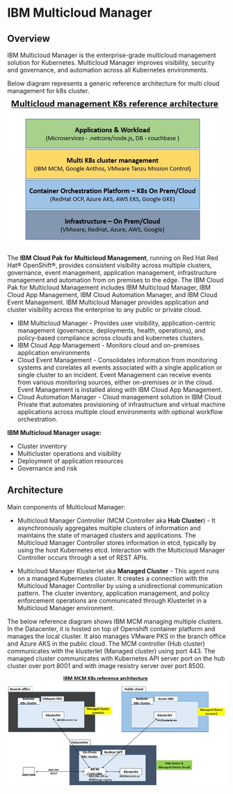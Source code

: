 # IBM Multicloud Manager

## Overview 

IBM Multicloud Manager is the enterprise-grade multicloud management solution for Kubernetes. Multicloud Manager improves visibility, security and governance, and automation across all Kubernetes environments.

Below diagram represents a generic reference architecture for multi cloud management for k8s cluster.
![Alt Text](/images/multicluster-k8s-mgmt.jpg)

The **IBM Cloud Pak for Multicloud Management**, running on Red Hat Red Hat® OpenShift®, provides consistent visibility across  multiple clusters, governance, event management, application management, infrastructure management and automation from on premises to the edge. The IBM Cloud Pak for Multicloud Management includes IBM Multicloud Manager, IBM Cloud App Management, IBM Cloud Automation Manager, and IBM Cloud Event Management. IBM Multicloud Manager provides application and cluster visibility across the enterprise to any public or private cloud.
* IBM Multicloud Manager - Provides user visibility, application-centric management (governance, deployments, health, operations), and policy-based compliance across clouds and kubernetes clusters.
* IBM Cloud App Management - Monitors cloud and on-premises application environments
* Cloud Event Management - Consolidates information from monitoring systems and corelates all events associated with a single application or single cluster to an incident. Event Management can receive events from various monitoring sources, either on-premises or in the cloud. Event Management is installed along with IBM Cloud App Management.
* Cloud Automation Manager - Cloud management solution in IBM Cloud Private that automates provisioning of infrastructure and virtual machine applications across multiple cloud environments with optional workflow orchestration.

**IBM Multicloud Manager usage:**
* Cluster inventory
* Multicluster operations and visibility
* Deployment of application resources
* Governance and risk

## Architecture

Main conponents of Multicloud Manager:
* Multicloud Manager Controller (MCM Controller aka **Hub Cluster**) - It asynchronously aggregates multiple clusters of information and maintains the state of managed clusters and applications. The Multicloud Manager Controller stores information in etcd, typically by using the host Kubernetes etcd. Interaction with the Multicloud Manager Controller occurs through a set of REST APIs.

* Multicloud Manager Klusterlet aka **Managed Cluster** - This agent runs on a managed Kubernetes cluster. It creates a connection with the Multicloud Manager Controller by using a unidirectional communication pattern. The cluster inventory, application management, and policy enforcement operations are communicated through Klusterlet in a Multicloud Manager environment.

The below reference diagram shows IBM MCM managing multiple clusters. In the Datacenter, it is hosted on top of Openshift container platform and manages the local cluster. It also manages VMware PKS in the branch office and Azure AKS in the public cloud. The MCM controller (Hub cluster) communicates with the klusterlet (Managed cluster) using port 443. The managed cluster communicates with Kubernetes API server port on the hub cluster over port 8001 and with image resistry server over port 8500.

![Alt Text](/images/ibm-mcm-k8s-ra.jpg)